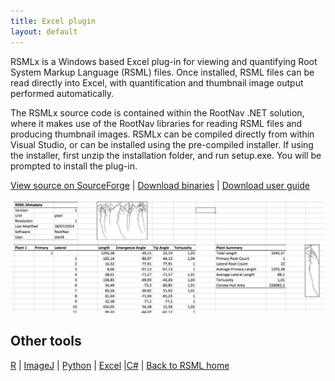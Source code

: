 ```yaml
---
title: Excel plugin
layout: default
---
```


RSMLx is a Windows based Excel plug-in for viewing and quantifying Root System Markup Language (RSML) files. Once installed, RSML files can be read directly into Excel, with quantification and thumbnail image output performed automatically.

The RSMLx source code is contained within the RootNav .NET solution, where it makes use of the RootNav libraries for reading RSML files and producing thumbnail images. RSMLx can be compiled directly from within Visual Studio, or can be installed using the pre-compiled installer. If using the installer, first unzip the installation folder, and run setup.exe. You will be prompted to install the plug-in.

[View source on SourceForge](https://sourceforge.net/p/rootnav/code/ci/default/tree/) | [Download binaries](https://sourceforge.net/projects/rootnav/files/rsmlx.zip/download) | [Download user guide](https://github.com/RootSystemML/RootSystemML.github.io/blob/master/docs/rsmlx_documentation.pdf?raw=true)

[![Excel plugin interface](/images/excell_rsml.png)](/images/excell_rsml.png)

 
 ## Other tools
 
[R](/tools/r_rsml) | [ImageJ](/tools/imagej_rsml) |  [Python](/tools/python_rsml) |  [Excel](/tools/excell_rsml) |[C#](/tools/c#_rsml) |  [Back to RSML home](/index)

